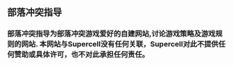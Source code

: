 ## 部落冲突指导
### 部落冲突指导为部落冲突游戏爱好的自建网站,讨论游戏策略及游戏规则的网站. 本网站与Supercell没有任何关联，Supercell对此不提供任何赞助或具体许可，也不对此承担任何责任。

